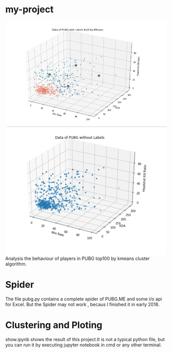 # my-project
![image](https://github.com/zonedd/my-project/raw/master/1.jpg)
![image](https://github.com/zonedd/my-project/raw/master/2.jpg)
  Analysis the behaviour of players in PUBG  top100 by kmeans cluster algorithm.  

# Spider
The file pubg.py contains a complete spider of PUBG.ME and some i/o api for Excel.
But the Spider may not work , becaus I finished it in early 2018.

# Clustering and Ploting
show.ipynb shows the result of this project.It is not a typical python file, but you can run it by executing jupyter notebook in cmd or any other terminal.
